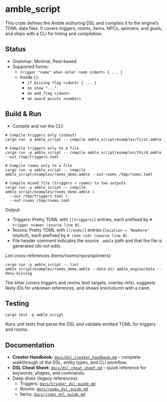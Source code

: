 # amble_script

This crate defines the Amble authoring DSL and compiles it to the engine’s TOML data files. It covers triggers, rooms, items, NPCs, spinners, and goals, and ships with a CLI for linting and compilation.

## Status

- Grammar: Minimal, Pest-based
- Supported forms:
  - `trigger "name" when enter room <ident> { ... }`
  - Inside `{}`:
    - `if missing flag <ident> { ... }`
    - `do show "..."`
    - `do add flag <ident>`
    - `do award points <number>`

## Build & Run

- Compile and run the CLI:

```
# Compile triggers only (stdout)
cargo run -p amble_script -- compile amble_script/examples/first.amble

# Compile triggers only to a file
cargo run -p amble_script -- compile amble_script/examples/third.amble --out /tmp/triggers.toml

# Compile rooms only to a file
cargo run -p amble_script -- compile amble_script/examples/rooms_demo.amble --out-rooms /tmp/rooms.toml

# Compile mixed file (triggers + rooms) to two outputs
cargo run -p amble_script -- compile amble_script/examples/rooms_demo.amble \
  --out /tmp/triggers.toml \
  --out-rooms /tmp/rooms.toml
```

Output:
- Triggers: Pretty TOML with `[[triggers]]` entries, each prefixed by `# trigger <name> (source line N)`.
- Rooms: Pretty TOML with `[[rooms]]` entries (`location = "Nowhere"` implicit), each prefixed by `# room <id> (source line N)`.
- File header comment indicates the source `.amble` path and that the file is generated (do not edit).

Lint cross-references (items/rooms/npcs/spinners):

```
cargo run -p amble_script -- lint amble_script/examples/rooms_demo.amble --data-dir amble_engine/data --deny-missing
```

The linter covers triggers and rooms (exit targets, overlay refs), suggests likely IDs for unknown references, and shows line/column with a caret.

## Testing

```
cargo test -p amble_script
```

Runs unit tests that parse the DSL and validate emitted TOML for triggers and rooms.

## Documentation

- **Creator Handbook:** [`docs/dsl_creator_handbook.md`](docs/dsl_creator_handbook.md) – complete walkthrough of the DSL, entity types, and CLI workflow.
- **DSL Cheat Sheet:** [`docs/dsl_cheat_sheet.md`](docs/dsl_cheat_sheet.md) – quick reference for keywords, shapes, and commands.
- Deep dives (legacy references):
  - Triggers: [`docs/trigger_dsl_guide.md`](docs/trigger_dsl_guide.md)
  - Rooms: [`docs/rooms_dsl_guide.md`](docs/rooms_dsl_guide.md)
  - Items: [`docs/items_dsl_guide.md`](docs/items_dsl_guide.md)
